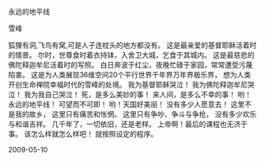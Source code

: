 永远的地平线

雪峰


狐狸有洞,飞鸟有窝,可是人子连枕头的地方都没有。
这是最亲爱的基督耶稣活着时的情景。
尔时，世尊食时着衣持钵，入舍卫大城，乞食于其城内。
这是最慈悲的佛陀释迦牟尼活着时的写照。
白日奔波于红尘，夜晚忙碌于家园，常常遭受污蔑陷害。
这是为人类展现36维空间20个平行世界千年界万年界极乐界，
想为人类开创生命禅院幸福时代的雪峰的处境。
我为基督耶稣哭泣！
我为佛陀释迦牟尼哭泣！
我为我自己哭泣！
死，是多么美妙的事！
来人间，是多么不幸的事！
哟！永远的地平线！
可望而不可即！
哟！天国好美丽！
没有多少人愿意去！
这里不是我的故乡，
这里只有痛苦和怅惘。
这里只有争吵、争斗与争抢，
没有多少欢乐与和谐吉祥。
几千年了，一切依旧，还是老样。
上帝啊！最后的课程也无济于事。
该怎么样就怎么样吧！
就按照设定的程序。

2009-05-10



